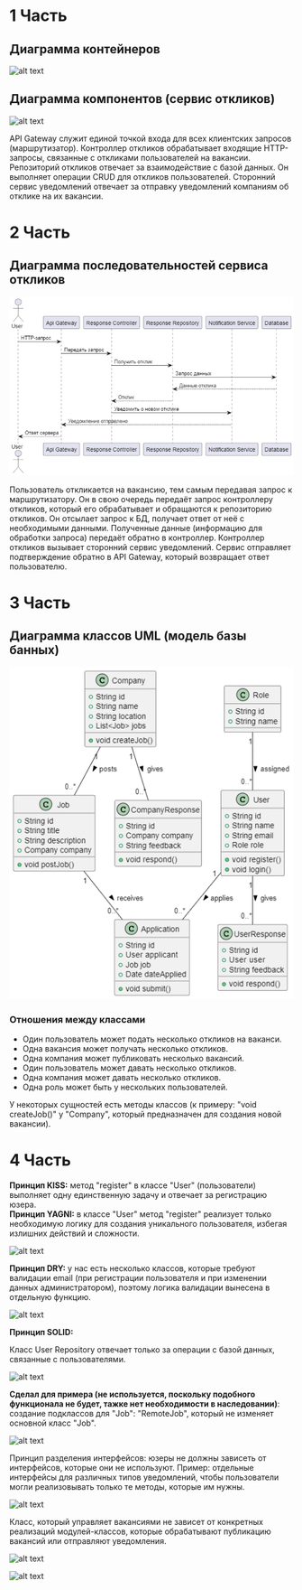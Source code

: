 # 1 Часть

## Диаграмма контейнеров
![alt text](pictures/Containers.png)

## Диаграмма компонентов (сервис откликов)
![alt text](pictures/Components.png)

API Gateway служит единой точкой входа для всех клиентских запросов (маршрутизатор). Контроллер откликов обрабатывает входящие HTTP-запросы, связанные с откликами пользователей на вакансии. Репозиторий откликов отвечает за взаимодействие с базой данных. Он выполняет операции CRUD для откликов пользователей.  Сторонний сервис уведомлений отвечает за отправку уведомлений компаниям об отклике на их вакансии.

# 2 Часть

## Диаграмма последовательностей сервиса откликов
![alt text](<pictures/Диаг. последовательности.png>)

Пользователь откликается на вакансию, тем самым передавая запрос к маршрутизатору. Он в свою очередь передаёт запрос контроллеру откликов, который его обрабатывает и обращаются к репозиторию откликов. Он отсылает запрос к БД, получает ответ от неё с необходимыми данными. Полученные данные (информацию для обработки запроса) передаёт обратно в контроллер. Контроллер откликов вызывает сторонний сервис уведомлений. Сервис отправляет подтверждение обратно в API Gateway, который возвращает ответ пользователю.

# 3 Часть

## Диаграмма классов UML (модель базы банных)
![alt text](<pictures/Диаг. классов.png>)

### Отношения между классами
- Один пользователь может подать несколько откликов на ваканси.   
- Одна вакансия может получать несколько откликов.  
- Одна компания может публиковать несколько вакансий.  
- Один пользователь может давать несколько откликов.  
- Одна компания может давать несколько откликов.  
- Одна роль может быть у нескольких пользователей.  

У некоторых сущностей есть методы классов (к примеру: "void createJob()" у "Company", который предназначен для создания новой вакансии).

# 4 Часть

**Принцип KISS:** метод "register" в классе "User" (пользователи) выполняет одну единственную задачу и отвечает за регистрацию юзера.  
**Принцип YAGNI:** в классе "User"  метод "register" реализует только необходимую логику для создания уникального пользователя, избегая излишних действий и сложности.

![alt text](fragments/userLogAndReg.png)

**Принцип DRY:** у нас есть несколько классов, которые требуют валидации email (при регистрации пользователя и при изменении данных администратором), поэтому логика валидации вынесена в отдельную функцию.

![alt text](fragments/ValidateEmail.png)

**Принцип SOLID:**

Класс User Repository отвечает только за операции с базой данных, связанные с пользователями.

![alt text](fragments/userRepClass.png)

**Сделал для примера (не используется, поскольку подобного функционала не будет, тажке нет необходимости в наследовании)**:  создание подклассов для "Job": "RemoteJob", который не изменяет основной класс "Job".

![alt text](fragments/JobLogic.png)

Принцип разделения интерфейсов: юзеры не должны зависеть от интерфейсов, которые они не используют.
Пример: отдельные интерфейсы для различных типов уведомлений, чтобы пользователи могли реализовывать только те методы, которые им нужны.

![alt text](fragments/Notifier.png)

Класс, который управляет вакансиями не зависет от конкретных реализаций модулей-классов, которые обрабатывают публикацию вакансий или отправляют уведомления.

![alt text](fragments/RealizeInt.png)

![alt text](fragments/Jobs.png)

